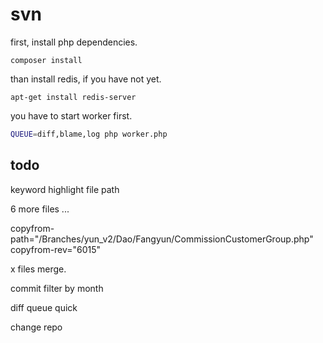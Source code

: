 svn
===============

first, install php dependencies.

```
composer install
```

than install redis, if you have not yet.

```
apt-get install redis-server
```

you have to start worker first.

```bash
QUEUE=diff,blame,log php worker.php
```

todo
-----

keyword highlight file path

6 more files ...

copyfrom-path="/Branches/yun_v2/Dao/Fangyun/CommissionCustomerGroup.php"
   copyfrom-rev="6015"

x files merge.

commit filter by month

diff queue quick

change repo
